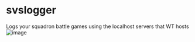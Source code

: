 # svslogger
Logs your squadron battle games using the localhost servers that WT hosts 
![image](https://github.com/user-attachments/assets/70e79a97-92af-44fb-9e69-63f188b27d74)

